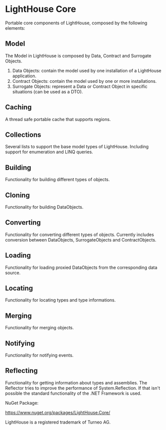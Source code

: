# LightHouse Core

Portable core components of LightHouse, composed by the following elements:

## Model 

The Model in LightHouse is composed by Data, Contract and Surrogate Objects.

1. Data Objects: contain the model used by one installation of a LightHouse application.
2. Contract Objects: contain the model used by one or more installations.
3. Surrogate Objects: represent a Data or Contract Object in specific situations (can be used as a DTO).

## Caching

A thread safe portable cache that supports regions.

## Collections

Several lists to support the base model types of LightHouse. Including support for enumeration and LINQ queries.

## Building

Functionality for building different types of objects.

## Cloning

Functionality for building DataObjects.

## Converting

Functionality for converting different types of objects. Currently includes conversion between DataObjects, SurrogateObjects and ContractObjects.

## Loading

Functionality for loading proxied DataObjects from the corresponding data source.

## Locating

Functionality for locating types and type informations.

## Merging

Functionality for merging objects.

## Notifying

Functionality for notifying events.

## Reflecting

Functionality for getting information about types and assemblies. The Reflector tries to improve the performance of System.Reflection. If that isn't possible the standard functionality of the .NET Framework is used.

NuGet Package:

https://www.nuget.org/packages/LightHouse.Core/

LightHouse is a registered trademark of Turneo AG.
